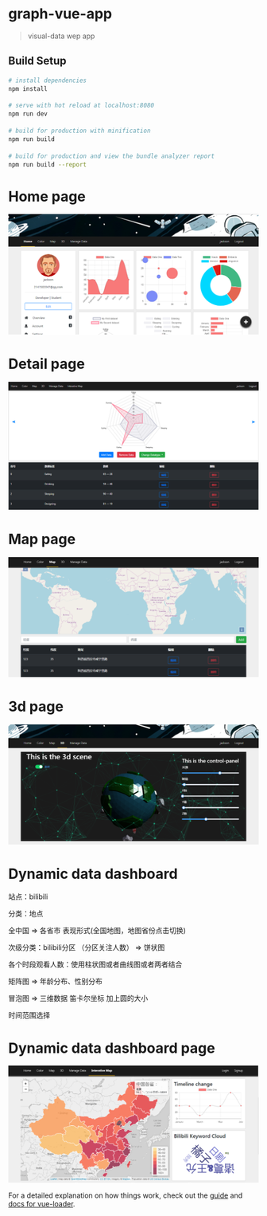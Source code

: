 # graph-vue-app

> visual-data wep app

## Build Setup

``` bash
# install dependencies
npm install

# serve with hot reload at localhost:8080
npm run dev

# build for production with minification
npm run build

# build for production and view the bundle analyzer report
npm run build --report
```
# Home page


![Home page](https://github.com/wzhkobe2408/data-visual-dashboard/blob/master/home.png)

# Detail page


![Detail page](https://github.com/wzhkobe2408/data-visual-dashboard/blob/master/detail.PNG)

# Map page


![Home page](https://github.com/wzhkobe2408/data-visual-dashboard/blob/master/map.png)

# 3d page


![3d](https://github.com/wzhkobe2408/data-visual-dashboard/blob/master/3d.png)

# Dynamic data dashboard


站点：bilibili

分类：地点

全中国 => 各省市   表现形式(全国地图，地图省份点击切换)

次级分类：bilibili分区    （分区关注人数） => 饼状图

各个时段观看人数：使用柱状图或者曲线图或者两者结合

矩阵图 => 年龄分布、性别分布

冒泡图 =>  三维数据   笛卡尔坐标   加上圆的大小  

时间范围选择


#  Dynamic data dashboard page


![dynamic](https://github.com/wzhkobe2408/data-visual-dashboard/blob/master/interativemap.png)

For a detailed explanation on how things work, check out the [guide](http://vuejs-templates.github.io/webpack/) and [docs for vue-loader](http://vuejs.github.io/vue-loader).
